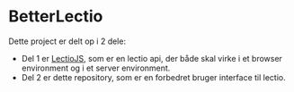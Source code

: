 # BetterLectio

Dette project er delt op i 2 dele:

- Del 1 er [LectioJS](https://github.com/Asguho/LectioJS), som er en lectio api, der både skal virke i et browser environment og i et server environment.
- Del 2 er dette repository, som er en forbedret bruger interface til lectio.